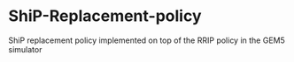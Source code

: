 # ShiP-Replacement-policy
ShiP replacement policy implemented on top of the RRIP policy in the GEM5 simulator
